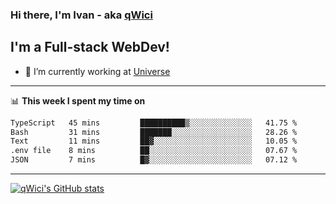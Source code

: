 ### Hi there, I'm Ivan - aka [qWici][website]

## I'm a Full-stack WebDev!
- 🔭 I’m currently working at [Universe][universe]

---

📊 **This week I spent my time on**
<!--START_SECTION:waka-->

```txt
TypeScript   45 mins         ██████████▒░░░░░░░░░░░░░░   41.75 %
Bash         31 mins         ███████░░░░░░░░░░░░░░░░░░   28.26 %
Text         11 mins         ██▓░░░░░░░░░░░░░░░░░░░░░░   10.05 %
.env file    8 mins          ██░░░░░░░░░░░░░░░░░░░░░░░   07.67 %
JSON         7 mins          █▓░░░░░░░░░░░░░░░░░░░░░░░   07.12 %
```

<!--END_SECTION:waka-->

---

[![qWici's GitHub stats](https://github-readme-stats.vercel.app/api?username=qWici)](https://github.com/qWici/github-readme-stats)

[website]: https://devkucher.com
[twitter]: https://twitter.com/KucherDev
[linkedin]: https://www.linkedin.com/in/ivankucher
[universe]: https://universeapps.limited
